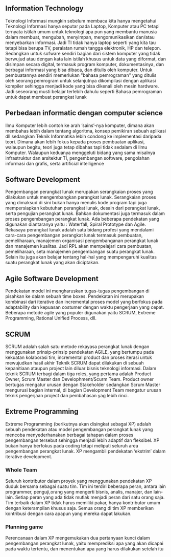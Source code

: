 ## Information Technology

Teknologi Informasi mungkin sebelum membaca kita hanya mengetahui Teknologi Informasi hanya seputar pada Laptop, Komputer atau PC tetapi ternyata istilah umum untuk teknologi apa pun yang membantu manusia dalam membuat, mengubah, menyimpan, mengomunikasikan dan/atau menyebarkan informasi. Jadi TI tidak hanya laptop seperti yang kita tau tetapi bisa berupa TV, peralatan rumah tangga elektronik, HP dan telepon. Sedangkan untuk sofware sendiri bagian dari  sistem komputer yang tidak berwujud atau dengan kata lain istilah khusus untuk data yang diformat, dan disimpan secara digital, termasuk program komputer, dokumentasinya, dan berbagai informasi yang bisa dibaca, dan ditulis oleh komputer. Untuk pembuatannya sendiri memerlukan "bahasa pemrograman" yang ditulis oleh seorang pemrogram untuk selanjutnya dikompilasi dengan aplikasi kompiler sehingga menjadi kode yang bisa dikenali oleh mesin hardware. Jadi seseorang musti belajar terlebih dahulu seperti Bahasa pemrograman untuk dapat membuat perangkat lunak

## Perbedaan informatic dengan computer science

Ilmu Komputer lebih contoh ke arah ‘sains’-nya komputer, dimana akan membahas lebih dalam tentang algoritma, konsep pemikiran sebuah aplikasi dll sedangkan Teknik Informatika lebih condong ke implementasi daripada teori. Dimana akan lebih fokus kepada proses pembuatan aplikasi, walaupun begitu, teori juga tetap dibahas tapi tidak sedalam di Ilmu Komputer. Walaupun keduanya menggeluti bidang yang sama misalnya infrastruktur dan arsitektur TI, pengembangan software, pengolahan informasi dan grafis, serta artificial intelligence

## Software Development

Pengembangan perangkat lunak merupakan serangkaian proses yang dilakukan untuk mengembangkan perangkat lunak. Serangkaian proses yang dimaksud di sini bukan hanya menulis kode program tapi juga mempersiapkan kebutuhan perangkat lunak, desain dari perangkat lunak, serta pengujian perangkat lunak. Bahkan dokumentasi juga termasuk dalam proses pengembangan perangkat lunak. Ada beberapa pendekatan yang digunakan diantaranya yaitu : Waterfall, Spiral Prototype dan Agile.
Rekasaya perangkat lunak adalah satu bidang profesi yang mendalami cara-cara pengembangan perangkat lunak termasuk pembuatan, pemeliharaan, manajemen organisasi pengembanganan perangkat lunak dan manajemen kualitas. Jadi RPL akan mempelajari cara pembuatan, pemeliharaan, seta manajemen pengembangan suatu perangkat lunak. Selain itu juga akan belajar tentang hal-hal yang mempengaruhi kualitas suatu perangkat lunak yang akan diciptakan.

## Agile Software Development

Pendekatan model ini mengharuskan tugas-tugas pengembangan di pisahkan ke dalam sebuah time boxes. Pendekatan ini merupakan kombinasi dari iterative dan incremental proses model yang berfokus pada adaptability dan kepuasan costumer dengan waktu pengerjaan yang cepat. Beberapa metode agile yang populer digunakan yaitu SCRUM, Extreme Programming, Rational Unified Process, dll.

## SCRUM

SCRUM adalah salah satu metode rekayasa perangkat lunak dengan menggunakan prinsip-prinsip pendekatan AGILE, yang bertumpu pada kekuatan kolaborasi tim, incremental product dan proses iterasi untuk mewujudkan hasil akhir
Teknik SCRUM dapat dilakukan di sebuah kepanitiaan ataupun project lain diluar bisnis teknologi informasi. Dalam teknik SCRUM terbagi dalam tiga roles, yang pertama adalah Product Owner, Scrum Master dan Develophment/Scurm Team. Product owner bertugas mengatur urusan dengan Stakeholder sedangkan Scrum Master mengurusi bagian internal, di bagian Development Team mengatur urusan teknik pengerjaan project dan pembahasan yag lebih rinci.

## Extreme Programming

Extreme Programming (berikutnya akan disingkat sebagai XP) adalah sebuah pendekatan atau model pengembangan perangkat lunak yang mencoba menyederhanakan berbagai tahapan dalam proses pengembangan tersebut sehingga menjadi lebih adaptif dan fleksibel. XP bukan hanya berfokus pada coding tetapi meliputi seluruh area pengembangan perangkat lunak. XP mengambil pendekatan ‘ekstrim’ dalam iterative development.

### Whole Team
Seluruh kontributor dalam proyek yang menggunakan pendekatan XP duduk bersama sebagai suatu tim. Tim ini terdiri beberapa peran, antara lain programmer, penguji,orang yang mengerti bisnis, analis, manajer, dan lain-lain. Setiap peran yang ada tidak mutlak menjadi peran dari satu orang saja. Tim terbaik dalam XP tidak harus memiliki pakar, hanya kontributor umum dengan keterampilan khusus saja. Semua orang di tim XP memberikan kontribusi dengan cara apapun yang mereka dapat lakukan.

### Planning game
Perencanaan dalam XP mengemukakan dua pertanyaan kunci dalam pengembangan perangkat lunak, yaitu  memprediksi apa yang akan dicapai pada waktu tertentu, dan menentukan apa yang harus dilakukan setelah itu
